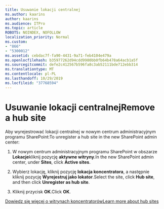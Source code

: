 ```yaml
---
title: Usuwanie lokacji centralnej
ms.author: kaarins
author: kaarins
ms.audience: ITPro
ms.topic: article
ROBOTS: NOINDEX, NOFOLLOW
localization_priority: Normal
ms.custom:
- "866"
- "5300012"
ms.assetid: cebdac7f-fa90-4431-9a71-feb4104e479a
ms.openlocfilehash: b35977262d94cdd9980bb0fb64b478a64acb1a5f
ms.sourcegitcommit: defe2c412567b596fa8c3ab52111bde712ebb314
ms.translationtype: MT
ms.contentlocale: pl-PL
ms.lasthandoff: 10/29/2019
ms.locfileid: "37768594"
---
```

# <a name="remove-a-hub-site"></a><span data-ttu-id="99ef7-102">Usuwanie lokacji centralnej</span><span class="sxs-lookup"><span data-stu-id="99ef7-102">Remove a hub site</span></span>

<span data-ttu-id="99ef7-103">Aby wyrejestrować lokacji centralnej w nowym centrum administracyjnym programu SharePoint:</span><span class="sxs-lookup"><span data-stu-id="99ef7-103">To unregister a hub site in the new SharePoint admin center:</span></span>
  
1. <span data-ttu-id="99ef7-104">W nowym centrum administracyjnym programu SharePoint w obszarze **Lokacje**kliknij pozycję **aktywne witryny**.</span><span class="sxs-lookup"><span data-stu-id="99ef7-104">In the new SharePoint admin center, under **Sites**, click **Active sites**.</span></span>

2. <span data-ttu-id="99ef7-105">Wybierz lokację, kliknij pozycję **lokacja koncentratora**, a następnie kliknij pozycję **Wyrejestruj jako lokator**.</span><span class="sxs-lookup"><span data-stu-id="99ef7-105">Select the site, click **Hub site**, and then click **Unregister as hub site**.</span></span>

3. <span data-ttu-id="99ef7-106">Kliknij przycisk **OK**.</span><span class="sxs-lookup"><span data-stu-id="99ef7-106">Click **OK**.</span></span>

[<span data-ttu-id="99ef7-107">Dowiedz się więcej o witrynach koncentratorów</span><span class="sxs-lookup"><span data-stu-id="99ef7-107">Learn more about hub sites</span></span>](https://support.office.com/article/what-is-a-sharepoint-hub-site-fe26ae84-14b7-45b6-a6d1-948b3966427f)
  